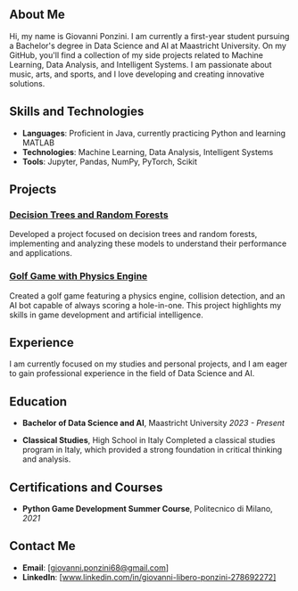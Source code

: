 ## About Me

Hi, my name is Giovanni Ponzini. I am currently a first-year student pursuing a Bachelor's degree in Data Science and AI at Maastricht University. On my GitHub, you'll find a collection of my side projects related to Machine Learning, Data Analysis, and Intelligent Systems. I am passionate about music, arts, and sports, and I love developing and creating innovative solutions.

## Skills and Technologies

- **Languages**: Proficient in Java, currently practicing Python and learning MATLAB
- **Technologies**: Machine Learning, Data Analysis, Intelligent Systems
- **Tools**: Jupyter, Pandas, NumPy, PyTorch, Scikit

## Projects

### [Decision Trees and Random Forests](#)
Developed a project focused on decision trees and random forests, implementing and analyzing these models to understand their performance and applications.

### [Golf Game with Physics Engine](#)
Created a golf game featuring a physics engine, collision detection, and an AI bot capable of always scoring a hole-in-one. This project highlights my skills in game development and artificial intelligence.

## Experience

I am currently focused on my studies and personal projects, and I am eager to gain professional experience in the field of Data Science and AI.

## Education

- **Bachelor of Data Science and AI**, Maastricht University
  *2023 - Present*

- **Classical Studies**, High School in Italy
  Completed a classical studies program in Italy, which provided a strong foundation in critical thinking and analysis.

## Certifications and Courses

- **Python Game Development Summer Course**, Politecnico di Milano, *2021*

## Contact Me

- **Email**: [giovanni.ponzini68@gmail.com]
- **LinkedIn**: [www.linkedin.com/in/giovanni-libero-ponzini-278692272]
